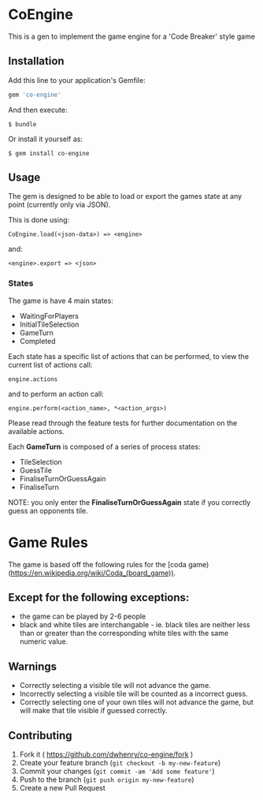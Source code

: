 # CoEngine

This is a gen to implement the game engine for a 'Code Breaker' style game

## Installation

Add this line to your application's Gemfile:

```ruby
gem 'co-engine'
```

And then execute:

    $ bundle

Or install it yourself as:

    $ gem install co-engine

## Usage

The gem is designed to be able to load or export the games state at any point (currently only via JSON).
 
This is done using:

    CoEngine.load(<json-data>) => <engine>
    
and:
    
    <engine>.export => <json>

### States

The game is have 4 main states:

* WaitingForPlayers
* InitialTileSelection
* GameTurn
* Completed

Each state has a specific list of actions that can be performed, to view the current list of actions call:

    engine.actions
    
and to perform an action call:

    engine.perform(<action_name>, *<action_args>)
    
Please read through the feature tests for further documentation on the available actions.

Each **GameTurn** is composed of a series of process states:
 
* TileSelection
* GuessTile
* FinaliseTurnOrGuessAgain
* FinaliseTurn

NOTE: you only enter the **FinaliseTurnOrGuessAgain** state if you correctly guess an opponents tile.  

# Game Rules

The game is based off the following rules for the [coda game)(https://en.wikipedia.org/wiki/Coda_(board_game)).

## Except for the following exceptions:

* the game can be played by 2-6 people
* black and white tiles are interchangable - ie. black tiles are neither less than or greater than the corresponding white tiles with the same numeric value. 

## Warnings

* Correctly selecting a visible tile will not advance the game.
* Incorrectly selecting a visible tile will be counted as a incorrect guess.
* Correctly selecting one of your own tiles will not advance the game, but will make that tile visible if guessed correctly.

## Contributing

1. Fork it ( https://github.com/dwhenry/co-engine/fork )
2. Create your feature branch (`git checkout -b my-new-feature`)
3. Commit your changes (`git commit -am 'Add some feature'`)
4. Push to the branch (`git push origin my-new-feature`)
5. Create a new Pull Request
